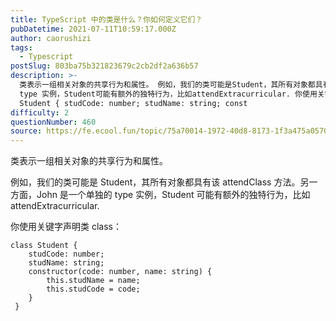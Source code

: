 ```yaml
---
title: TypeScript 中的类是什么？你如何定义它们？
pubDatetime: 2021-07-11T10:59:17.000Z
author: caorushizi
tags:
  - Typescript
postSlug: 803ba75b321823679c2cb2df2a636b57
description: >-
  类表示一组相关对象的共享行为和属性。 例如，我们的类可能是Student，其所有对象都具有该attendClass方法。另一方面，John是一个单独的
  type 实例，Student可能有额外的独特行为，比如attendExtracurricular. 你使用关键字声明类class： class
  Student { studCode: number; studName: string; const
difficulty: 2
questionNumber: 460
source: https://fe.ecool.fun/topic/75a70014-1972-40d8-8173-1f3a475a0570
---
```


类表示一组相关对象的共享行为和属性。

例如，我们的类可能是 Student，其所有对象都具有该 attendClass 方法。另一方面，John 是一个单独的 type 实例，Student 可能有额外的独特行为，比如 attendExtracurricular.

你使用关键字声明类 class：

```
class Student {
    studCode: number;
    studName: string;
    constructor(code: number, name: string) {
    	this.studName = name;
    	this.studCode = code;
    }
 }
```
